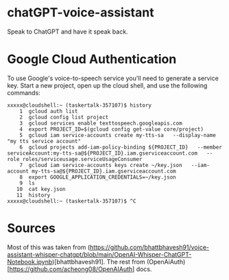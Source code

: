 # chatGPT-voice-assistant
Speak to ChatGPT and have it speak back.

# Google Cloud Authentication
To use Google's voice-to-speech service you'll need to generate a service key. Start a new project, open up the cloud shell, and use the following commands:

```
xxxxx@cloudshell:~ (taskertalk-357107)$ history
    1  gcloud auth list
    2  gcloud config list project
    3  gcloud services enable texttospeech.googleapis.com
    4  export PROJECT_ID=$(gcloud config get-value core/project)
    5  gcloud iam service-accounts create my-tts-sa   --display-name "my tts service account"
    6  gcloud projects add-iam-policy-binding ${PROJECT_ID}   --member serviceAccount:my-tts-sa@${PROJECT_ID}.iam.gserviceaccount.com   --role roles/serviceusage.serviceUsageConsumer
    7  gcloud iam service-accounts keys create ~/key.json   --iam-account my-tts-sa@${PROJECT_ID}.iam.gserviceaccount.com
    8  export GOOGLE_APPLICATION_CREDENTIALS=~/key.json
    9  ls
   10  cat key.json
   11  history
xxxxx@cloudshell:~ (taskertalk-357107)$ ^C
```

# Sources
Most of this was taken from (https://github.com/bhattbhavesh91/voice-assistant-whisper-chatgpt/blob/main/OpenAI-Whisper-ChatGPT-Notebook.ipynb)[bhattbhavesh91]. The rest from (OpenAiAuth)[https://github.com/acheong08/OpenAIAuth] docs.

